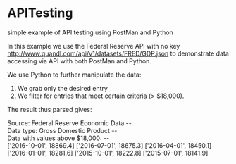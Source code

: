 # APITesting
simple example of API testing using PostMan and Python

In this example we use the Federal Reserve API with no key http://www.quandl.com/api/v1/datasets/FRED/GDP.json to demonstrate data accessing via API with both PostMan and Python.

We use Python to further manipulate the data:
1. We grab only the desired entry
2. We filter for entries that meet certain criteria (> $18,000).

The result thus parsed gives:

Source: Federal Reserve Economic Data  --  
Data type: Gross Domestic Product  --  
Data with values above $18,000:  --  
['2016-10-01', 18869.4]
['2016-07-01', 18675.3]
['2016-04-01', 18450.1]
['2016-01-01', 18281.6]
['2015-10-01', 18222.8]
['2015-07-01', 18141.9]
